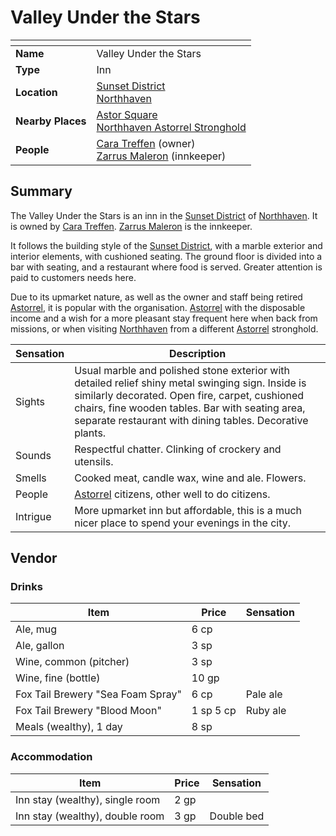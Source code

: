 # Valley Under the Stars

| []() | |
| --- | --- |
| **Name** | Valley Under the Stars |
| **Type** | Inn |
| **Location** | [Sunset District](../../districts/sunset-district.md)<br />[Northhaven](../../cities/northhaven.md) |
| **Nearby Places** | [Astor Square](../../structures/astor-square.md)<br />[Northhaven Astorrel Stronghold](../../strongholds/northhaven-astorrel-stronghold.md) |
| **People** | [Cara Treffen](../../../characters/cara-treffen.md) (owner)<br />[Zarrus Maleron](../../../characters/zarrus-maleron.md) (innkeeper) |

## Summary

The Valley Under the Stars is an inn in the [Sunset District](../../districts/sunset-district.md) of [Northhaven](../../cities/northhaven.md). It is owned by [Cara Treffen](../../../characters/cara-treffen.md). [Zarrus Maleron](../../../characters/zarrus-maleron.md) is the innkeeper.

It follows the building style of the [Sunset District](../../districts/sunset-district.md), with a marble exterior and interior elements, with cushioned seating. The ground floor is divided into a bar with seating, and a restaurant where food is served. Greater attention is paid to customers needs here.

Due to its upmarket nature, as well as the owner and staff being retired [Astorrel](../../../organisations/astorrel/astorrel.md), it is popular with the organisation. [Astorrel](../../../organisations/astorrel/astorrel.md) with the disposable income and a wish for a more pleasant stay frequent here when back from missions, or when visiting [Northhaven](../../cities/northhaven.md) from a different [Astorrel](../../../organisations/astorrel/astorrel.md) stronghold.

| Sensation | Description |
| ---- | --- |
| Sights | Usual marble and polished stone exterior with detailed relief shiny metal swinging sign. Inside is similarly decorated. Open fire, carpet, cushioned chairs, fine wooden tables. Bar with seating area, separate restaurant with dining tables. Decorative plants.  |
| Sounds | Respectful chatter. Clinking of crockery and utensils. |
| Smells | Cooked meat, candle wax, wine and ale. Flowers. |
| People | [Astorrel](../../../organisations/astorrel/astorrel.md) citizens, other well to do citizens. |
| Intrigue | More upmarket inn but affordable, this is a much nicer place to spend your evenings in the city. |

## Vendor

### Drinks

| Item | Price | Sensation |
| --- | --- | --- |
| Ale, mug | 6 cp |
| Ale, gallon | 3 sp |
| Wine, common (pitcher) | 3 sp |
| Wine, fine (bottle) | 10 gp |
| Fox Tail Brewery "Sea Foam Spray" | 6 cp | Pale ale |
| Fox Tail Brewery "Blood Moon" | 1 sp 5 cp | Ruby ale |
| Meals (wealthy), 1 day | 8 sp |

### Accommodation

| Item | Price | Sensation |
| --- | --- | --- |
| Inn stay (wealthy), single room | 2 gp |
| Inn stay (wealthy), double room | 3 gp | Double bed |

